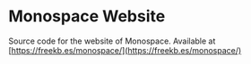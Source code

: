 # Monospace Website
Source code for the website of Monospace. Available at [https://freekb.es/monospace/](https://freekb.es/monospace/)
